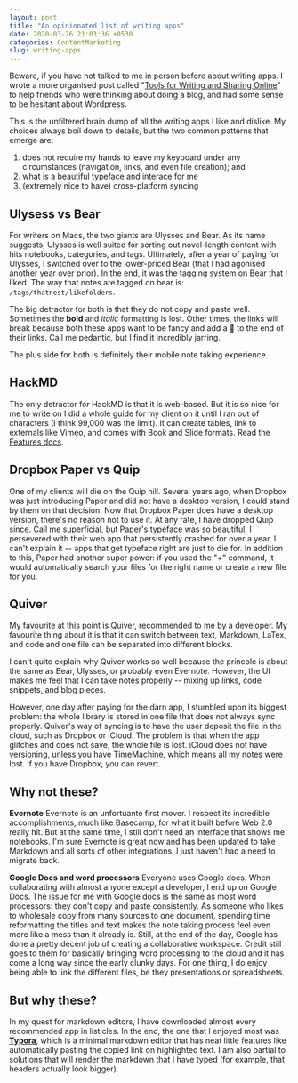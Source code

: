 ```yaml
---
layout: post
title: "An opinionated list of writing apps"
date: 2020-03-26 21:03:36 +0530
categories: ContentMarketing
slug: writing-apps
---
```

Beware, if you have not talked to me in person before about writing apps. I wrote a more organised post called "[Tools for Writing and Sharing Online](https://medium.com/piccolo-portfolios/tools-for-writing-and-sharing-online-3c45ffb65ace)" to help friends who were thinking about doing a blog, and had some sense to be hesitant about Wordpress.

This is the unfiltered brain dump of all the writing apps I like and dislike. My choices always boil down to details, but the two common patterns that emerge are: 

1. does not require my hands to leave my keyboard under any circumstances (navigation, links, and even file creation); and 
2. what is a beautiful typeface and interace for me
3. (extremely nice to have) cross-platform syncing

## Ulysess vs Bear
For writers on Macs, the two giants are Ulysses and Bear. As its name suggests, Ulysses is well suited for sorting out novel-length content with hits notebooks, categories, and tags. Ultimately, after a year of paying for Ulysses, I switched over to the lower-priced Bear (that I had agonised another year over prior). In the end, it was the tagging system on Bear that I liked. The way that notes are tagged on bear is:  `/tags/thatnest/likefolders`. 

The big detractor for both is that they do not copy and paste well. Sometimes the **bold** and _italic_ formatting is lost. Other times, the links will break because both these apps want to be fancy and add a 🔗 to the end of their links. Call me pedantic, but I find it incredibly jarring.

The plus side for both is definitely their mobile note taking experience.

## HackMD
The only detractor for HackMD is that it is web-based. But it is so nice for me to write on I did a whole guide for my client on it until I ran out of characters (I think 99,000 was the limit). It can create tables, link to externals like Vimeo, and comes with Book and Slide formats. Read the [Features docs](https://hackmd.io/c/tutorials/%2Fs%2Ffeatures).

## Dropbox Paper vs Quip
One of my clients will die on the Quip hill. Several years ago, when Dropbox was just introducing Paper and did not have a desktop version, I could stand by them on that decision. Now that Dropbox Paper does have a desktop version, there's no reason not to use it. At any rate, I have dropped Quip since. Call me superficial, but Paper's typeface was so beautiful, I persevered with their web app that persistently crashed for over a year. I can't explain it -- apps that get typeface right are just to die for. In addition to this, Paper had another super power: if you used the "+" command, it would automatically search your files for the right name or create a new file for you. 

## Quiver 
My favourite at this point is Quiver, recommended to me by a developer. My favourite thing about it is that it can switch between text, Markdown, LaTex, and code and one file can be separated into different blocks. 

I can't quite explain why Quiver works so well because the princple is about the same as Bear, Ulysses, or probably even Evernote. However, the UI makes me feel that I can take notes properly -- mixing up links, code snippets, and blog pieces. 

However, one day after paying for the darn app, I stumbled upon its biggest problem: the whole library is stored in one file that does not always sync properly. Quiver's way of syncing is to have the user deposit the file in the cloud, such as Dropbox or iCloud. The problem is that when the app glitches and does not save, the whole file is lost. iCloud does not have versioning, unless you have TimeMachine, which means all my notes were lost. If you have Dropbox, you can revert.

## Why not these?

**Evernote**
Evernote is an unfortuante first mover. I respect its incredible accomplishments, much like Basecamp, for what it built before Web 2.0 really hit. But at the same time, I still don't need an interface that shows me notebooks. I'm sure Evernote is great now and has been updated to take Markdown and all sorts of other integrations. I just haven't had a need to migrate back.

**Google Docs and word processors**
Everyone uses Google docs. When collaborating with almost anyone except a developer, I end up on Google Docs. The issue for me with Google docs is the same as most word processors: they don't copy and paste consistently. As someone who likes to wholesale copy from many sources to one document, spending time reformatting the titles and text makes the note taking process feel even more like a mess than it already is. Still, at the end of the day, Google has done a pretty decent job of creating a collaborative workspace. Credit still goes to them for basically bringing word processing to the cloud and it has come a long way since the early clunky days. For one thing, I do enjoy being able to link the different files, be they presentations or spreadsheets.

## But why these?
In my quest for markdown editors, I have downloaded almost every recommended app in listicles. In the end, the one that I enjoyed most was **[Typora](https://typora.io/)**, which is a minimal markdown editor that has neat little features like automatically pasting the copied link on highlighted text. I am also partial to solutions that will render the markdown that I have typed (for example, that headers actually look bigger). 


